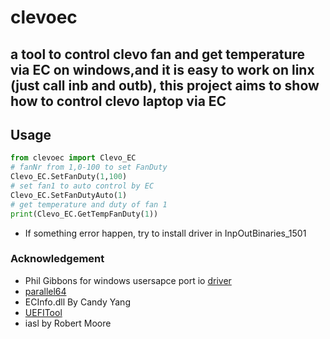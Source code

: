 # clevoec
## a tool to control clevo fan and get temperature via EC on windows,and it is easy to work on linx (just call inb and outb), this project aims to show how to control clevo laptop via EC
## Usage
```python
from clevoec import Clevo_EC
# fanNr from 1,0-100 to set FanDuty
Clevo_EC.SetFanDuty(1,100)
# set fan1 to auto control by EC
Clevo_EC.SetFanDutyAuto(1)
# get temperature and duty of fan 1
print(Clevo_EC.GetTempFanDuty(1))
```
* If something error happen, try to install driver in InpOutBinaries_1501
### Acknowledgement
* Phil Gibbons for windows usersapce port io [driver](https://www.highrez.co.uk/Downloads/InpOut32/)
* [parallel64](https://github.com/tekktrik/parallel64)
* ECInfo.dll By Candy Yang
* [UEFITool](https://github.com/LongSoft/UEFITool)
* iasl by Robert Moore
